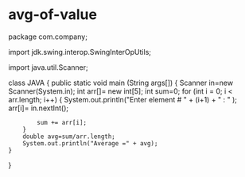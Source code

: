 # avg-of-value
package com.company;

import jdk.swing.interop.SwingInterOpUtils;

import java.util.Scanner;

class JAVA
{
    public static void main (String args[])
    {
        Scanner in=new Scanner(System.in);
        int arr[]= new int[5];
        int sum=0;
        for (int i = 0; i < arr.length; i++)
        {
            System.out.println("Enter element # " + (i+1) + " : " );
            arr[i]= in.nextInt();

            sum += arr[i];
        }
        double avg=sum/arr.length;
        System.out.println("Average =" + avg);
    }
}



